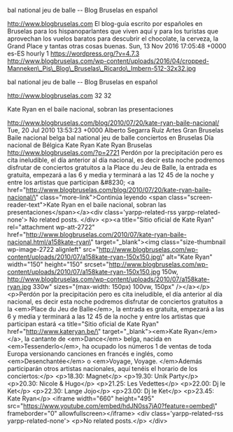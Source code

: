 bal national jeu de balle -- Blog Bruselas en español

http://www.blogbruselas.com El blog-guía escrito por españoles en
Bruselas para los hispanoparlantes que viven aquí y para los turistas
que aprovechan los vuelos baratos para descubrir el chocolate, la
cerveza, la Grand Place y tantas otras cosas buenas. Sun, 13 Nov 2016
17:05:48 +0000 es-ES hourly 1 https://wordpress.org/?v=4.7.3
http://www.blogbruselas.com/wp-content/uploads/2016/04/cropped-Manneken\_Pis\_Blog\_Bruselas\_Ricardo\_Imbern-512-32x32.jpg

bal national jeu de balle -- Blog Bruselas en español

http://www.blogbruselas.com 32 32

Kate Ryan en el baile nacional, sobran las presentaciones

http://www.blogbruselas.com/blog/2010/07/20/kate-ryan-baile-nacional/
Tue, 20 Jul 2010 13:53:23 +0000 Alberto Segarra Ruíz Artes Gran Bruselas
Baile nacional belga bal national jeu de balle conciertos en Bruselas
Día nacional de Bélgica Kate Ryan Kate Ryan Bruselas
http://www.blogbruselas.com/?p=2721 Perdón por la precipitación pero es
cita ineludible, el día anterior al día nacional, es decir esta noche
podremos disfrutar de conciertos gratuitos a la Place du Jeu de Balle,
la entrada es gratuita, empezará a las 6 y media y terminará a las 12 45
de la noche y entre los artistas que participan &\#8230; \<a
href=\"http://www.blogbruselas.com/blog/2010/07/20/kate-ryan-baile-nacional/\"
class=\"more-link\"\>Continúa leyendo \<span
class=\"screen-reader-text\"\>Kate Ryan en el baile nacional, sobran las
presentaciones\</span\>\</a\>\<div class=\'yarpp-related-rss
yarpp-related-none\'\> No related posts. \</div\> \<p\>\<a title=\"Sitio
oficial de Kate Ryan\" rel=\"attachment wp-att-2722\"
href=\"http://www.blogbruselas.com/2010/07/kate-ryan-baile-nacional.html/a158kate-ryan\"
target=\"\_blank\"\>\<img class=\"size-thumbnail wp-image-2722
alignleft\"
src=\"http://www.blogbruselas.com/wp-content/uploads/2010/07/a158kate-ryan-150x150.jpg\"
alt=\"Kate Ryan\" width=\"150\" height=\"150\"
srcset=\"http://www.blogbruselas.com/wp-content/uploads/2010/07/a158kate-ryan-150x150.jpg
150w,
http://www.blogbruselas.com/wp-content/uploads/2010/07/a158kate-ryan.jpg
330w\" sizes=\"(max-width: 150px) 100vw, 150px\" /\>\</a\>\</p\>
\<p\>Perdón por la precipitación pero es cita ineludible, el día
anterior al día nacional, es decir esta noche podremos disfrutar de
conciertos gratuitos a la \<em\>Place du Jeu de Balle\</em\>, la entrada
es gratuita, empezará a las 6 y media y terminará a las 12 45 de la
noche y entre los artistas que participan estará \<a title=\"Sitio
oficial de Kate Ryan\" href=\"http://www.kateryan.be/\"
target=\"\_blank\"\>\<em\>Kate Ryan\</em\>\</a\>, la cantante de
\<em\>Dance\</em\> belga, nacida en \<em\>Tessenderlo\</em\>, ha ocupado
los números 1 de ventas de toda Europa versionando canciones en francés
e inglés, como \<em\>Desenchantée\</em\> o \<em\>Voyage, Voyage.
\</em\>Además participarán otros artistas nacionales, aquí tenéis el
horario de los conciertos:\</p\> \<p\>18.30: Magnet\</p\> \<p\>19.30:
Unik Party\</p\> \<p\>20.30: Nicole &amp; Hugo\</p\> \<p\>21.25: Les
Vedettes\</p\> \<p\>22.00: Dj le Ket\</p\> \<p\>22.30: Lange Jojo\</p\>
\<p\>23.00: Dj le Ket\</p\> \<p\>23.45: Kate Ryan\</p\> \<iframe
width=\"660\" height=\"495\"
src=\"https://www.youtube.com/embed/hdJN0ss7jA0?feature=oembed\"
frameborder=\"0\" allowfullscreen\>\</iframe\> \<div
class=\'yarpp-related-rss yarpp-related-none\'\> \<p\>No related
posts.\</p\> \</div\>
